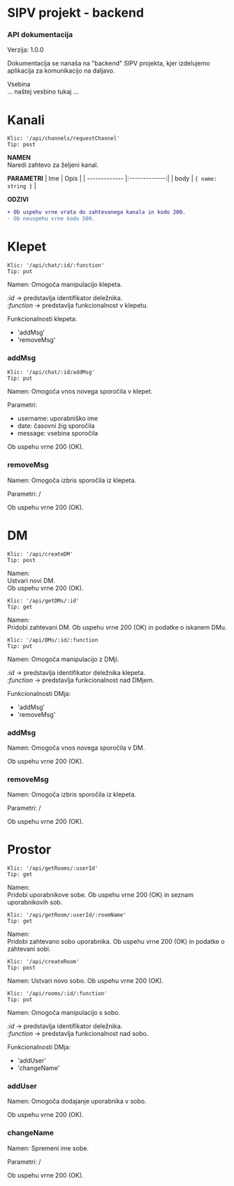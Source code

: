 # SIPV projekt - backend
### API dokumentacija

Verzija: 1.0.0  

Dokumentacija se nanaša na "backend" SIPV projekta, kjer izdelujemo aplikacija za komunikacijo na daljavo.

Vsebina  
... naštej vesbino tukaj ...  

# Kanali
```
Klic: '/api/channels/requestChannel'  
Tip: post  
```

**NAMEN**  
Naredi zahtevo za željeni kanal.

**PARAMETRI**
| Ime           | Opis          |
| ------------- |:-------------:|
| body          | ```{ name: string }```         |

**ODZIVI**  


```diff
+ Ob uspehu vrne vrata do zahtevanega kanala in kodo 200.  
- Ob neuspehu vrne kodo 500.
```

# Klepet
```
Klic: '/api/chat/:id/:function'
Tip: put
```
Namen:
Omogoča manipulacijo klepeta.

*:id* -> predstavlja identifikator deležnika.  
*:function* -> predstavlja funkcionalnost v klepetu.

Funkcionalnosti klepeta:
- 'addMsg'
- 'removeMsg'

### addMsg

```
Klic: '/api/chat/:id/addMsg'
Tip: put
```

Namen:
Omogoča vnos novega sporočila v klepet.

Parametri:
- username: uporabniško ime
- date: časovni žig sporočila
- message: vsebina sporočila

Ob uspehu vrne 200 (OK).

### removeMsg

Namen:
Omogoča izbris sporočila iz klepeta.

Parametri:
/

Ob uspehu vrne 200 (OK).

# DM
```
Klic: '/api/createDM'
Tip: post
```
Namen:  
Ustvari novi DM.  
Ob uspehu vrne 200 (OK).

```
Klic: '/api/getDMs/:id'
Tip: get
```

Namen:  
Pridobi zahtevani DM.
Ob uspehu vrne 200 (OK) in podatke o iskanem DMu.

```
Klic: '/api/DMs/:id/:function
Tip: put
```  
Namen:
Omogoča manipulacijo z DMji.

*:id* -> predstavlja identifikator deležnika klepeta.  
*:function* -> predstavlja funkcionalnost nad DMjem.

Funkcionalnosti DMja:
- 'addMsg'
- 'removeMsg'

### addMsg

Namen:
Omogoča vnos novega sporočila v DM.  

Ob uspehu vrne 200 (OK).

### removeMsg

Namen:
Omogoča izbris sporočila iz klepeta.

Parametri:
/

Ob uspehu vrne 200 (OK).

# Prostor

```
Klic: '/api/getRooms/:userId'
Tip: get
```  

Namen:   
Pridobi uporabnikove sobe.
Ob uspehu vrne 200 (OK) in seznam uporabnikovih sob.

```
Klic: '/api/getRoom/:userId/:roomName'
Tip: get
```  

Namen:  
Pridobi zahtevano sobo uporabnika.
Ob uspehu vrne 200 (OK) in podatke o zahtevani sobi.

```
Klic: '/api/createRoom'
Tip: post
```  

Namen:
Ustvari novo sobo.
Ob uspehu vrne 200 (OK).

```
Klic: '/api/rooms/:id/:function'
Tip: put
```  
Namen:
Omogoča manipulacijo s sobo.

*:id* -> predstavlja identifikator deležnika.  
*:function* -> predstavlja funkcionalnost nad sobo.

Funkcionalnosti DMja:
- 'addUser'
- 'changeName'

### addUser

Namen:
Omogoča dodajanje uporabnika v sobo.

Ob uspehu vrne 200 (OK).

### changeName

Namen:
Spremeni ime sobe.

Parametri:
/

Ob uspehu vrne 200 (OK).
